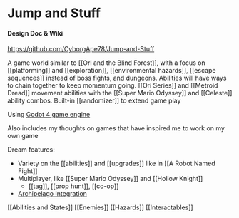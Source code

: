# Jump and Stuff
#### Design Doc & Wiki

https://github.com/CyborgApe78/Jump-and-Stuff


A game world similar to [[Ori and the Blind Forest]], with a focus on [[platforming]] and [[exploration]], [[environmental hazards]], [[escape sequences]] instead of boss fights, and dungeons. Abilities will have ways to chain together to keep momentum going. [[Ori Series]] and [[Metroid Dread]] movement abilities with the [[Super Mario Odyssey]] and [[Celeste]] ability combos. Built-in [[randomizer]] to extend game play

Using [Godot 4 game engine](https://godotengine.org/)

Also includes my thoughts on games that have inspired me to work on my own game

Dream features:
* Variety on the [[abilities]] and [[upgrades]] like in [[A Robot Named Fight]]
* Multiplayer, like [[Super Mario Odyssey]] and [[Hollow Knight]]
	* [[tag]], [[prop hunt]], [[co-op]]
* [Archipelago Integration](https://archipelago.gg/)

[[Abilities and States]] [[Enemies]] [[Hazards]] [[Interactables]]

